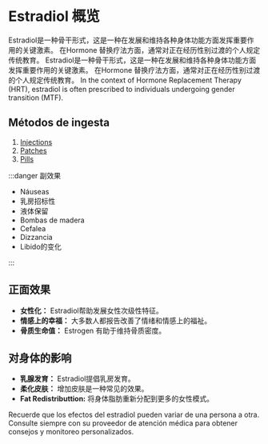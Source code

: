 # Estradiol 概览

Estradiol是一种骨干形式，这是一种在发展和维持各种身体功能方面发挥重要作用的关键激素。 在Hormone 替换疗法方面，通常对正在经历性别过渡的个人规定传统教育。 Estradiol是一种骨干形式，这是一种在发展和维持各种身体功能方面发挥重要作用的关键激素。 在Hormone 替换疗法方面，通常对正在经历性别过渡的个人规定传统教育。 In the context of Hormone Replacement Therapy (HRT), estradiol is often prescribed to individuals undergoing gender transition (MTF).

## Métodos de ingesta

1. [Injections](/guide/estraduol/injections/)
2. [Patches](/guide/estraduol/patches/)
3. [Pills](/guide/estraduol/pills/)

:::danger 副效果

- Náuseas
- 乳房招标性
- 液体保留
- Bombas de madera
- Cefalea
- Dizzancia
- Libido的变化

:::

## 正面效果

- **女性化：** Estradiol帮助发展女性次级性特征。
- **情感上的幸福：** 大多数人都报告改善了情绪和情感上的福祉。
- **骨质生命值：** Estrogen 有助于维持骨质密度。

## 对身体的影响

- **乳腺发育：** Estradiol提倡乳房发育。
- **柔化皮肤：** 增加皮肤是一种常见的效果。
- **Fat Redistributtion:** 将身体脂肪重新分配到更多的女性模式。

Recuerde que los efectos del estradiol pueden variar de una persona a otra. Consulte siempre con su proveedor de atención médica para obtener consejos y monitoreo personalizados.
